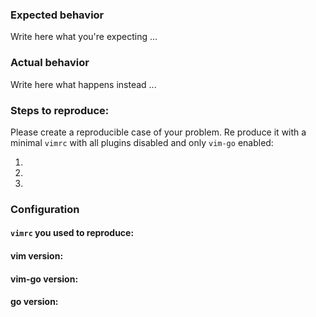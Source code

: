 ### Expected behavior

Write here what you're expecting ...

### Actual behavior

Write here what happens instead ...

### Steps to reproduce:

Please create a reproducible case of your problem. Re produce it 
with a minimal `vimrc` with all plugins disabled and only `vim-go`
enabled:

1.
2.
3.

### Configuration

#### `vimrc` you used to reproduce:

#### vim version: 

#### vim-go version:

#### go version:




